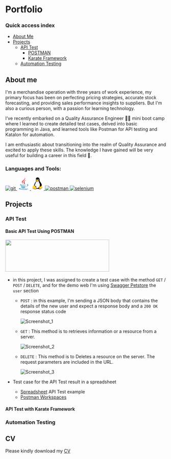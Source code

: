 # Portfolio

### Quick access index

- [About Me](#about-me)
- [Projects](#projects)
  - [API Test](#api-test)
    - [POSTMAN](#basic-api-test-using-postman)
    - [Karate Framework](#api-test-with-karate-framework)
  - [Automation Testing](#automation-testing)



## About me

I'm a merchandise operation with three years of work experience, my primary focus has been on perfecting pricing strategies, accurate stock forecasting, and providing sales performance insights to suppliers. But I'm also a curious person, with a passion for learning technology.

I’ve recently embarked on a Quality Assurance Engineer 👨‍💻 mini boot camp where I learned to create detailed test cases, delved into basic programming in Java, and learned tools like Postman for API testing and Katalon for automation.

I am enthusiastic about transitioning into the realm of Quality Assurance and excited to apply these skills. The knowledge I have gained will be very useful for building a career in this field 🚀.

<h3 align="left">Languages and Tools:</h3>

<p align="left"> <a href="https://git-scm.com/" target="_blank" rel="noreferrer"> <img src="https://www.vectorlogo.zone/logos/git-scm/git-scm-icon.svg" alt="git" width="40" height="40"/> </a> <a href="https://www.java.com" target="_blank" rel="noreferrer"> <img src="https://raw.githubusercontent.com/devicons/devicon/master/icons/java/java-original.svg" alt="java" width="40" height="40"/> </a> <a href="https://www.linux.org/" target="_blank" rel="noreferrer"> <img src="https://raw.githubusercontent.com/devicons/devicon/master/icons/linux/linux-original.svg" alt="linux" width="40" height="40"/> </a> <a href="https://postman.com" target="_blank" rel="noreferrer"> <img src="https://www.vectorlogo.zone/logos/getpostman/getpostman-icon.svg" alt="postman" width="40" height="40"/> </a> <a href="https://www.selenium.dev" target="_blank" rel="noreferrer"> <img src="https://raw.githubusercontent.com/detain/svg-logos/780f25886640cef088af994181646db2f6b1a3f8/svg/selenium-logo.svg" alt="selenium" width="40" height="40"/> </a> </p>

## Projects

### API Test

#### Basic API Test Using POSTMAN

  <a href="https://www.postman.com//"><img src="https://upload.wikimedia.org/wikipedia/commons/c/c2/Postman_%28software%29.png" width="325" height="100"/></a>

  - in this project, I was assigned to create a test case with the method `GET` / `POST` / `DELETE`, and for the demo web I'm using [Swagger Petstore](https://petstore.swagger.io/) the `user` section

    * `POST` : in this example, I'm sending a JSON body that contains the details of the new user and expect a response body and a `200 OK` response status code
      
      ![Screenshot_1](https://github.com/dannyhdyt/Portfolio/assets/153344198/fbdd3de8-c9a2-4d64-9b52-f4caf8bf2816)

    * `GET` : This method is to retrieves information or a resource from a server. 
      
      ![Screenshot_2](https://github.com/dannyhdyt/Portfolio/assets/153344198/0bd3ca4c-ee68-42b0-91d5-07ac1aae1290)

    * `DELETE` : This method is to Deletes a resource on the server. The request parameters are included in the URL. 

      ![Screenshot_3](https://github.com/dannyhdyt/Portfolio/assets/153344198/375ba6d7-820a-4253-bb4c-a7076feaa429)

  - Test case for the API Test result in a spreadsheet

    * [Spreadsheet](https://docs.google.com/spreadsheets/d/1eLpPjI_5D1IEdw49UsH8nHmyad2dv57cKC8NnoGjQe8/edit?usp=sharing) API Test example
    * [Postman Workspaces](https://www.postman.com/mission-administrator-38568381/workspace/tugas-api-testing/request/31739919-7e18883c-7131-41bb-bb3a-7f6621a409c6)

#### API Test with Karate Framework

### Automation Testing

## CV

Please kindly download my [CV](https://drive.google.com/file/d/1-9qC53XblKxrhgn6vHO8sZxNAeUBOTBT/view?usp=sharing) 
